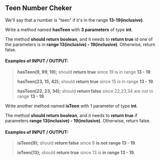 ## Teen Number Cheker

We'll say that a number is "teen" if it's in the range **13-19(inclusive)**.

Write a method named **hasTeen** with **3 parameters** of type **int**.

The method **should return boolean**, and it needs to **return true** id one of the parameters is
in **range 13(inclusive) - 19(inclusive)**. Otherwise, return false.

#### Examples of INPUT / OUTPUT:
> **hasTeen(9, 99, 19);** should **return true** since 19 is in range **13 - 19**.
> 
> **hasTeen(23, 15, 42);** should **return true** since 15 is in range **13 - 19**.
> 
> **hasTeen(22, 23, 34);** should **return false** since 22,23,34 are not in range **13 - 19**.

Write another method named **isTeen** with 1 parameter of type **int**.

The method **should return boolean**, and it needs to **return true** if parameters **range 13(inclusive) - 19(inclusive)**.
Otherwise, return false.

#### Examples of INPUT / OUTPUT:
> **isTeen(9);** should **return false** since 9 **is not range 13 - 19**.
> 
> **isTeen(13);** should **return true** since 13 is **in range 13 - 19**. 
